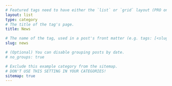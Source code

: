 ```yaml
---
# Featured tags need to have either the `list` or `grid` layout (PRO only).
layout: list
type: category
# The title of the tag's page.
title: News

# The name of the tag, used in a post's front matter (e.g. tags: [<slug>]).
slug: news

# (Optional) You can disable grouping posts by date.
# no_groups: true

# Exclude this example category from the sitemap.
# DON'T USE THIS SETTING IN YOUR CATEGORIES!
sitemap: true
---
```

